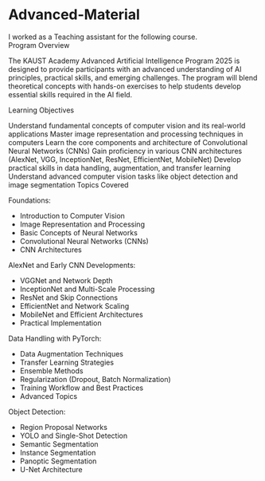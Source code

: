 # Advanced-Material
I worked as a Teaching assistant for the following course. <br>
Program Overview

The KAUST Academy Advanced Artificial Intelligence Program 2025 is designed to provide participants with an advanced understanding of AI principles, practical skills, and emerging challenges. The program will blend theoretical concepts with hands-on exercises to help students develop essential skills required in the AI field.

Learning Objectives

Understand fundamental concepts of computer vision and its real-world applications
Master image representation and processing techniques in computers
Learn the core components and architecture of Convolutional Neural Networks (CNNs)
Gain proficiency in various CNN architectures (AlexNet, VGG, InceptionNet, ResNet, EfficientNet, MobileNet)
Develop practical skills in data handling, augmentation, and transfer learning
Understand advanced computer vision tasks like object detection and image segmentation
Topics Covered


Foundations:
- Introduction to Computer Vision
- Image Representation and Processing
- Basic Concepts of Neural Networks
- Convolutional Neural Networks (CNNs)
- CNN Architectures

AlexNet and Early CNN Developments:
- VGGNet and Network Depth
- InceptionNet and Multi-Scale Processing
- ResNet and Skip Connections
- EfficientNet and Network Scaling
- MobileNet and Efficient Architectures
- Practical Implementation

Data Handling with PyTorch:
- Data Augmentation Techniques
- Transfer Learning Strategies
- Ensemble Methods
- Regularization (Dropout, Batch Normalization)
- Training Workflow and Best Practices
- Advanced Topics

Object Detection:
- Region Proposal Networks
- YOLO and Single-Shot Detection
- Semantic Segmentation
- Instance Segmentation
- Panoptic Segmentation
- U-Net Architecture
